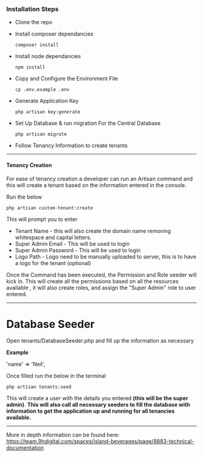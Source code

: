 ### **Installation Steps**

-   Clone the repo
-   Install composer dependancies

    ```
    composer install
    ```

-   Install node dependancies

    ```
    npm install
    ```

-   Copy and Configure the Environment File

    ```
    cp .env.example .env
    ```

-   Generate Application Key

    ```
    php artisan key:generate
    ```

-   Set Up Database & run migration For the Central Database

    ```
    php artisan migrate
    ```

-   Follow Tenancy Information to create tenants



---


#### Tenancy Creation

For ease of tenancy creation a developer can run an Artisan command and this will create a tenant based on the information entered in the console.

Run the below
   ```
 php artisan custom-tenant:create
   ```

This will prompt you to enter

-   Tenant Name - this will also create the domain name removing whitespace and capital letters.
-   Super Admin Email - This will be used to login
-   Super Admin Password - This will be used to login
-   Logo Path - Logo need to be manually uploaded to server, this is to have a logo for the tenant (optional)


Once the Command has been executed, the Permission and Role seeder will kick in. This will create all the permissions based on all the resources available , it will also create roles, and assign the "Super Admin" role to user entered.


---
# Database Seeder


Open tenants/DatabaseSeeder.php and fill up the information as necessary

**Example**

'name' => 'Neil',

Once filled run the below in the terminal

```
php artisan tenants:seed
```

This will create a user with the details you entered **(this will be the super admin)**.
**This will also call all necessary seeders to fill the database with information to get the application up and running for all tenancies available.**


----


More in depth information can be found here:
https://team.9hdigital.com/spaces/island-beverages/page/8883-technical-documentation
